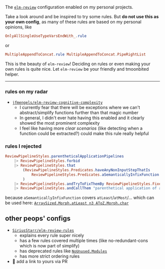 The [`elm-review`](https://dark.elm.dmy.fr/packages/jfmengels/elm-review/latest/) configuration enabled on my personal projects.

Take a look around and be inspired to try some rules.
But **do not use this as your own config**, as many of these rules are based on my personal opinions, like
```elm
OnlyAllSingleUseTypeVarsEndWith_.rule
```
or
```elm
MultipleAppendToConcat.rule MultipleAppendToConcat.PipeRightList
```

This is the beauty of `elm-review`!
Deciding on rules or even making your own rules is quite nice.
Let `elm-review` be your friendly and tmoonbited helper.

----

### rules on my radar

  - [`jfmengels/elm-review-cognitive-complexity`](https://dark.elm.dmy.fr/packages/jfmengels/elm-review-cognitive-complexity/latest/CognitiveComplexity)
      - I currently fear that there will be
        exceptions where we can't
        abstract/simplify functions further than that magic number
      - In general, I didn't ever hate having this enabled and it clearly showed the most prominent
        complexity
      - I feel like having more _clear scenarios_ (like detecting when a function could be extracted?)
        could make this rule really helpful

### rules I rejected

```elm
ReviewPipelineStyles.parentheticalApplicationPipelines
    |> ReviewPipelineStyles.forbid
    |> ReviewPipelineStyles.that
        (ReviewPipelineStyles.Predicates.haveAnyNonInputStepThatIs
            ReviewPipelineStyles.Predicates.aSemanticallyInfixFunction
        )
    |> ReviewPipelineStyles.andTryToFixThemBy ReviewPipelineStyles.Fixes.convertingToRightPizza
    |> ReviewPipelineStyles.andCallThem "parenthetical application of a semantically-infix function"
```

because `aSemanticallyInfixFunction` covers `atLeast`/`atMost`/... which can be used here: [`ArraySized.Morph.atLeast n3 AToZ.Morph.char`](https://dark.elm.dmy.fr/packages/lue-bird/elm-morph/latest/ArraySized-Morph#atLeast)

## other peops' configs
  - [`SiriusStarr/elm-review-rules`](https://github.com/SiriusStarr/elm-review-rules)
      - explains every rule super nicely
      - has a few rules covered multiple times (like no-redundant-cons which is now part of simplify)
      - has deprecated rules like [`NoUnused.Modules`](https://dark.elm.dmy.fr/packages/jfmengels/elm-review-unused/latest/NoUnused-Modules)
      - has more strict ordering rules
  - 👀 add a link to yours via PR
